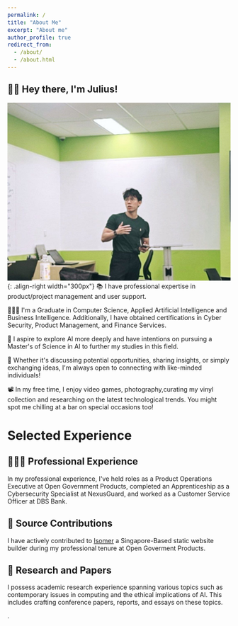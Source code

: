 ```yaml
---
permalink: /
title: "About Me"
excerpt: "About me"
author_profile: true
redirect_from: 
  - /about/
  - /about.html
---
```


## 👋🏼 Hey there, I'm Julius!

![Illustration of combining vision and language modalities](/images/presentation.jpg){: .align-right width="300px"}
📚 I have professional expertise in product/project management and user support.

👨🏻‍💻 I'm a Graduate in Computer Science, Applied Artificial Intelligence and Business Intelligence. Additionally, I have obtained certifications in Cyber Security, Product Management, and Finance Services.

🔬 I aspire to explore AI more deeply and have intentions on pursuing a Master's of Science in AI to further my studies in this field.

🤝 Whether it's discussing potential opportunities, sharing insights, or simply exchanging ideas, I'm always open to connecting with like-minded individuals!

📽️ In my free time, I enjoy video games, photography,curating my vinyl collection and researching on the latest technological trends. You might spot me chilling at a bar on special occasions too!

# Selected Experience

## 👨🏻‍🔬 Professional Experience

In my professional experience, I've held roles as a Product Operations Executive at Open Government Products, completed an Apprenticeship as a Cybersecurity Specialist at NexusGuard, and worked as a Customer Service Officer at DBS Bank.

## 🤖  Source Contributions
I have actively contributed to [Isomer](https://github.com/isomerpages) a Singapore-Based static website builder during my professional tenure at Open Goverment Products. 

## 📜 Research and Papers
I possess academic research experience spanning various topics such as contemporary issues in computing and the ethical implications of AI. This includes crafting conference papers, reports, and essays on these topics.


<!-- 
## 📚 Teaching and Community Contributions
To further contribute to the Machine Learning community, I have a [YouTube](https://www.youtube.com/@borismeinardus) and [Medium](https://medium.com/@boris.meinardus) channel where I publish educational Machine Learning content
-->
.







